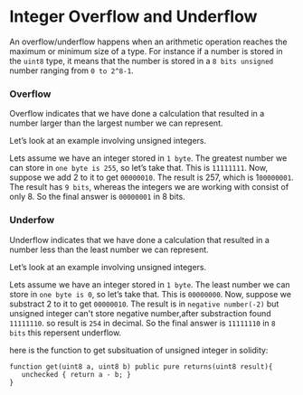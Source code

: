 # Integer Overflow and Underflow

An overflow/underflow happens when an arithmetic operation reaches the maximum or minimum size of a type. For instance if a number is stored in the `uint8` type, it means that the number is stored in a `8 bits unsigned` number ranging from `0 to 2^8-1`.

### Overflow
Overflow indicates that we have done a calculation that resulted in a number larger than the largest number we can represent.

Let’s look at an example involving unsigned integers.

Lets assume we have an integer stored in `1 byte`. The greatest number we can store in `one byte is 255`, so let’s take that. This is `11111111`. Now, suppose we add 2 to it to get `00000010`. The result is 257, which is 1`00000001`. The result has `9 bits`, whereas the integers we are working with consist of only 8. So the final answer is `00000001` in 8 bits.

### Underfow

Underflow indicates that we have done a calculation that resulted in a number less than the least number we can represent.

Let’s look at an example involving unsigned integers.

Lets assume we have an integer stored in `1 byte`. The least number we can store in `one byte is 0`, so let’s take that. This is `00000000`. Now, suppose we substract 2 to it to get `00000010`. The result is in `negative number(-2)` but unsigned integer can't store negative number,after substraction found `11111110`. so result is `254` in decimal. So the final answer is `11111110` in `8 bits` this repersent underflow.


here is the function to get subsituation of unsigned integer in solidity:


    function get(uint8 a, uint8 b) public pure returns(uint8 result){
       unchecked { return a - b; }
    }

